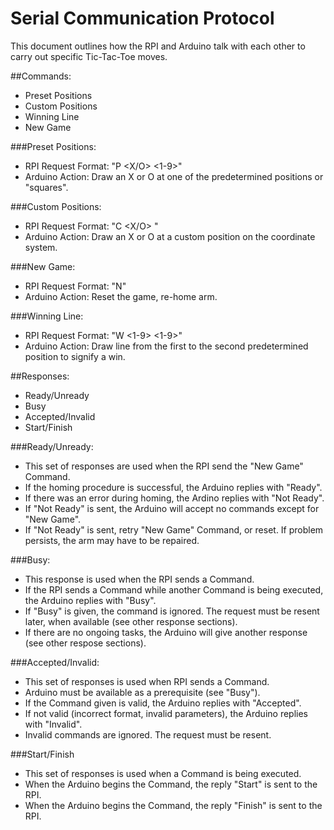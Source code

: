 # Serial Communication Protocol
This document outlines how the RPI and Arduino talk with each other to carry out specific Tic-Tac-Toe moves.

##Commands:
- Preset Positions
- Custom Positions
- Winning Line
- New Game

###Preset Positions:
- RPI Request Format: "P <X/O> <1-9>"
- Arduino Action: Draw an X or O at one of the predetermined positions or "squares".

###Custom Positions:
- RPI Request Format: "C <X/O> <x> <y>"
- Arduino Action: Draw an X or O at a custom position on the coordinate system.

###New Game:
- RPI Request Format: "N"
- Arduino Action: Reset the game, re-home arm.

###Winning Line:
- RPI Request Format: "W <1-9> <1-9>"
- Arduino Action: Draw line from the first to the second predetermined position to signify a win.


##Responses:
- Ready/Unready
- Busy
- Accepted/Invalid
- Start/Finish

###Ready/Unready:
- This set of responses are used when the RPI send the "New Game" Command.
- If the homing procedure is successful, the Arduino replies with "Ready".
- If there was an error during homing, the Ardino replies with "Not Ready".
- If "Not Ready" is sent, the Arduino will accept no commands except for "New Game".
- If "Not Ready" is sent, retry "New Game" Command, or reset. If problem persists, the arm may have to be repaired.

###Busy:
- This response is used when the RPI sends a Command.
- If the RPI sends a Command while another Command is being executed, the Arduino replies with "Busy".
- If "Busy" is given, the command is ignored. The request must be resent later, when available (see other response sections).
- If there are no ongoing tasks, the Arduino will give another response (see other respose sections).

###Accepted/Invalid:
- This set of responses is used when RPI sends a Command.
- Arduino must be available as a prerequisite (see "Busy").
- If the Command given is valid, the Arduino replies with "Accepted".
- If not valid (incorrect format, invalid parameters), the Arduino replies with "Invalid".
- Invalid commands are ignored. The request must be resent.

###Start/Finish
- This set of responses is used when a Command is being executed.
- When the Arduino begins the Command, the reply "Start" is sent to the RPI.
- When the Arduino begins the Command, the reply "Finish" is sent to the RPI.
